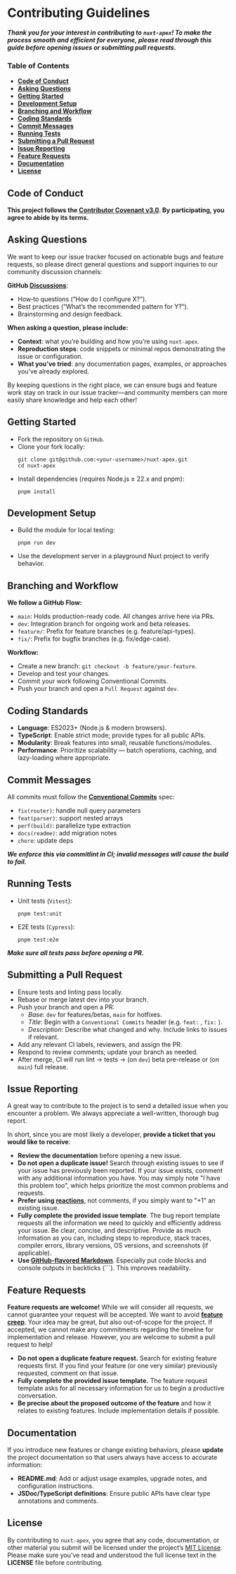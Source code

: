 # Contributing Guidelines

***Thank you for your interest in contributing to `nuxt-apex`! To make the process smooth and efficient for everyone, please read through this guide before opening issues or submitting pull requests.***

### Table of Contents

- **[Code of Conduct](#code-of-conduct)**
- **[Asking Questions](#asking-questions)**
- **[Getting Started](#getting-started)**
- **[Development Setup](#development-setup)**
- **[Branching and Workflow](#branching-and-workflow)**
- **[Coding Standards](#coding-standards)**
- **[Commit Messages](#commit-messages)**
- **[Running Tests](#running-tests)**
- **[Submitting a Pull Request](#submitting-a-pull-request)**
- **[Issue Reporting](#issue-reporting)**
- **[Feature Requests](#feature-requests)**
- **[Documentation](#documentation)**
- **[License](#license)**

## Code of Conduct

**This project follows the [Contributor Covenant v3.0](https://www.contributor-covenant.org/version/3/0/code_of_conduct/). By participating, you agree to abide by its terms.**

## Asking Questions

We want to keep our issue tracker focused on actionable bugs and feature requests, so please direct general questions and support inquiries to our community discussion channels:

**GitHub [Discussions](https://github.com/your-org/nuxt-apex/discussions)**:  
  - How‑to questions (“How do I configure X?”).
  - Best practices (“What’s the recommended pattern for Y?”).
  - Brainstorming and design feedback.

**When asking a question, please include:**
  - **Context**: what you’re building and how you’re using `nuxt-apex`.  
  - **Reproduction steps**: code snippets or minimal repos demonstrating the issue or configuration.  
  - **What you’ve tried**: any documentation pages, examples, or approaches you’ve already explored.

By keeping questions in the right place, we can ensure bugs and feature work stay on track in our issue tracker—and community members can more easily share knowledge and help each other!

## Getting Started

  - Fork the repository on `GitHub`.
  - Clone your fork locally:
    ```shell
    git clone git@github.com:<your-username>/nuxt-apex.git
    cd nuxt-apex
    ```
  - Install dependencies (requires Node.js ≥ 22.x and pnpm):
    ```shell
    pnpm install
    ```

## Development Setup

  - Build the module for local testing:
    ```shell
    pnpm run dev
    ```
  - Use the development server in a playground Nuxt project to verify behavior.

## Branching and Workflow

**We follow a GitHub Flow:**

  - `main`: Holds production-ready code. All changes arrive here via PRs.
  - `dev`: Integration branch for ongoing work and beta releases.
  - `feature/`: Prefix for feature branches (e.g. feature/api-types).
  - `fix/`: Prefix for bugfix branches (e.g. fix/edge-case).

**Workflow:**

  - Create a new branch: `git checkout -b feature/your-feature`.
  - Develop and test your changes.
  - Commit your work following Conventional Commits.
  - Push your branch and open a `Pull Request` against `dev`.


## Coding Standards

  - **Language**: ES2023+ (Node.js & modern browsers).
  - **TypeScript**: Enable strict mode; provide types for all public APIs.
  - **Modularity**: Break features into small, reusable functions/modules.
  - **Performance**: Prioritize scalability — batch operations, caching, and lazy-loading where appropriate.

## Commit Messages

All commits must follow the **[Conventional Commits](https://www.conventionalcommits.org/en/v1.0.0/#summary)** spec:

  - `fix(router)`: handle null query parameters
  - `feat(parser)`: support nested arrays
  - `perf(build)`: parallelize type extraction
  - `docs(readme)`: add migration notes
  - `chore`: update deps

***We enforce this via commitlint in CI; invalid messages will cause the build to fail.***

## Running Tests

  - Unit tests (`Vitest`):
    ```shell
    pnpm test:unit
    ```

  - E2E tests (`Cypress`):
    ```shell
    pnpm test:e2e
    ```

***Make sure all tests pass before opening a PR.***

## Submitting a Pull Request

  - Ensure tests and linting pass locally.
  - Rebase or merge latest dev into your branch.
  - Push your branch and open a PR:
    - *Base*: `dev` for features/betas, `main` for hotfixes.
    - *Title*: Begin with a `Conventional Commits` header (e.g. `feat:` , `fix:` ).
    - *Description*: Describe what changed and why. Include links to issues if relevant.
  - Add any relevant CI labels, reviewers, and assign the PR.
  - Respond to review comments; update your branch as needed.
  - After merge, CI will run lint → tests → (on `dev`) beta pre-release or (on `main`) full release.

## Issue Reporting

A great way to contribute to the project is to send a detailed issue when you encounter a problem. We always appreciate a well-written, thorough bug report.

In short, since you are most likely a developer, **provide a ticket that you would like to receive**:

  - **Review the documentation** before opening a new issue.
  - **Do not open a duplicate issue!** Search through existing issues to see if your issue has previously been reported. If your issue exists, comment with any additional information you have. You may simply note "I have this problem too", which helps prioritize the most common problems and requests.
  - **Prefer using [reactions](https://github.blog/2016-03-10-add-reactions-to-pull-requests-issues-and-comments/)**, not comments, if you simply want to "+1" an existing issue.
  - **Fully complete the provided issue template**. The bug report template requests all the information we need to quickly and efficiently address your issue. Be clear, concise, and descriptive. Provide as much information as you can, including steps to reproduce, stack traces, compiler errors, library versions, OS versions, and screenshots (if applicable).
  - **Use [GitHub-flavored Markdown](https://help.github.com/en/github/writing-on-github/basic-writing-and-formatting-syntax)**. Especially put code blocks and console outputs in backticks (```). This improves readability.

## Feature Requests

**Feature requests are welcome!** While we will consider all requests, we cannot guarantee your request will be accepted. We want to avoid **[feature creep](https://en.wikipedia.org/wiki/Feature_creep)**. Your idea may be great, but also out-of-scope for the project. If accepted, we cannot make any commitments regarding the timeline for implementation and release. However, you are welcome to submit a pull request to help!

  - **Do not open a duplicate feature request.** Search for existing feature requests first. If you find your feature (or one very similar) previously requested, comment on that issue.
  - **Fully complete the provided issue template.** The feature request template asks for all necessary information for us to begin a productive conversation.
  - **Be precise about the proposed outcome of the feature** and how it relates to existing features. Include implementation details if possible.

## Documentation

If you introduce new features or change existing behaviors, please **update** the project documentation so that users always have access to accurate information:

  - **README.md**: Add or adjust usage examples, upgrade notes, and configuration instructions.
  - **JSDoc/TypeScript definitions**: Ensure public APIs have clear type annotations and comments.

## License

By contributing to `nuxt-apex`, you agree that any code, documentation, or other material you submit will be licensed under the project’s [MIT License](LICENSE). Please make sure you’ve read and understood the full license text in the **LICENSE** file before contributing.

